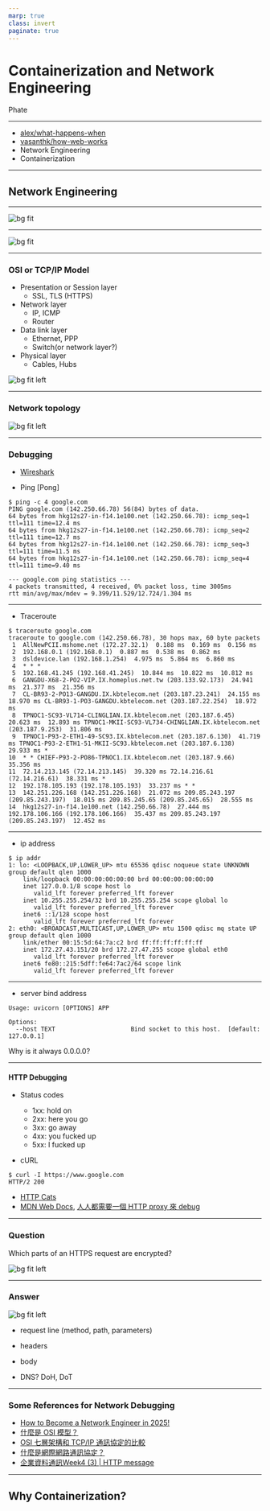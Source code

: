 ```yaml
---
marp: true
class: invert
paginate: true
---
```

# Containerization and Network Engineering

Phate

----

- [alex/what-happens-when](https://github.com/alex/what-happens-when)
- [vasanthk/how-web-works](https://github.com/vasanthk/how-web-works)
- Network Engineering
- Containerization

----

## Network Engineering

----

![bg fit](./imgs/i_can_handle_no_connection.jpg)

----
<!-- 網路要處理的就是把封包轉交的問題 source to destination -->
<!-- 要有概念資料送出主機後被另一台主機接收中間會發生甚麼事，對於應用端的開發雖然不需要知道每一層的細節，但是除錯時會有方向 -->

![bg fit](./imgs/internet_protocol_ip_address_diagram.png)

----

<!-- ISO OSI 7 layers model 較早提出但過於太繁瑣，一般比較會用 TCP/IP model 定義來處理問題 -->
<!-- PTT 早期使用沒加密的 telnet ，目前已經改用 Websocket 和 SSH  -->
<!-- 舉例使用手機在通訊軟體聊天室中輸入字串按下送出，使用 HTTPS 協定在 presentation layer 用公鑰加密，用 DNS 查詢 IP 後加入封包，最後用 Wifi 丟給 router 。 Router 判斷封包決定收下轉到內網或是丟給下一跳的 router ，到目的地主機假設使用有線網路，走 ethernet 收下封包，用私鑰解開，展示訊息在螢幕上。-->
<!-- https://www.imperva.com/learn/application-security/osi-model/ -->

### OSI or TCP/IP Model

- Presentation or Session layer
  - SSL, TLS (HTTPS)
- Network layer
  - IP, ICMP
  - Router
- Data link layer
  - Ethernet, PPP
  - Switch(or network layer?)
- Physical layer
  - Cables, Hubs

![bg fit left](./imgs/OSI-vs.-TCPIP-models.jpg)

----

<!-- 「拓樸」是指網路中各節點（設備）之間的連線方式，而不是特定的實體環境。 -->
<!-- Ring 環狀拓樸例如， EXO Labs 利用 thunderbolt 把 mac mini 串聯叢集，thunderbolt 是 Intel 開發的 P2P 連線標準，所以機器之間是透過多個埠串聯成一圈。 -->
<!-- Mesh 像如果大坪數房間，會使用多個 Wifi AP 來確保信號覆蓋提高可用性。 -->
<!-- Star 星狀拓樸較常見，舉例來說我們開發一個應用服務容器會接上 DB 容器存資料，同時也會另外接上 Redis 容器快取。 -->
<!-- 當要設計一個系統時，了解資料會怎麼傳遞很重要。像環狀拓樸，只要單一段連線頻寬低效就會影響整體的效能。星狀拓樸可能遇到程式有 bug 單點故障整個服務就掛掉，那要如何設計備援機制可以橫向擴充 -->

### Network topology

![bg fit left](./imgs/network-topology.png)

----

### Debugging

- [Wireshark](https://www.wireshark.org/)

- Ping [Pong]
<!-- 使用 icmp 協定，以前被用做攻擊所以可能被防火牆過濾 -->
<!-- 功能太簡單 -->

```shell
$ ping -c 4 google.com
PING google.com (142.250.66.78) 56(84) bytes of data.
64 bytes from hkg12s27-in-f14.1e100.net (142.250.66.78): icmp_seq=1 ttl=111 time=12.4 ms
64 bytes from hkg12s27-in-f14.1e100.net (142.250.66.78): icmp_seq=2 ttl=111 time=12.7 ms
64 bytes from hkg12s27-in-f14.1e100.net (142.250.66.78): icmp_seq=3 ttl=111 time=11.5 ms
64 bytes from hkg12s27-in-f14.1e100.net (142.250.66.78): icmp_seq=4 ttl=111 time=9.40 ms

--- google.com ping statistics ---
4 packets transmitted, 4 received, 0% packet loss, time 3005ms
rtt min/avg/max/mdev = 9.399/11.529/12.724/1.304 ms
```

----

- Traceroute

<!-- 用來追蹤資料封包從本機到目標主機所經過路由節點的工具，會顯示每一跳的 IP 位址和延遲時間。 -->
<!-- 下圖可以看到左邊一排數字代表每一跳的 hostname 和 IP 與延遲時間 -->

```shell
$ traceroute google.com
traceroute to google.com (142.250.66.78), 30 hops max, 60 byte packets
 1  AllNewPCII.mshome.net (172.27.32.1)  0.188 ms  0.169 ms  0.156 ms
 2  192.168.0.1 (192.168.0.1)  0.887 ms  0.538 ms  0.862 ms
 3  dsldevice.lan (192.168.1.254)  4.975 ms  5.864 ms  6.860 ms
 4  * * *
 5  192.168.41.245 (192.168.41.245)  10.844 ms  10.822 ms  10.812 ms
 6  GANGDU-X68-2-PO2-VIP.IX.homeplus.net.tw (203.133.92.173)  24.941 ms  21.377 ms  21.356 ms
 7  CL-BR93-2-PO13-GANGDU.IX.kbtelecom.net (203.187.23.241)  24.155 ms  18.970 ms CL-BR93-1-PO3-GANGDU.kbtelecom.net (203.187.22.254)  18.972 ms
 8  TPNOC1-SC93-VL714-CLINGLIAN.IX.kbtelecom.net (203.187.6.45)  20.623 ms  12.893 ms TPNOC1-MKII-SC93-VL734-CHINGLIAN.IX.kbtelecom.net (203.187.9.253)  31.806 ms
 9  TPNOC1-P93-2-ETH1-49-SC93.IX.kbtelecom.net (203.187.6.130)  41.719 ms TPNOC1-P93-2-ETH1-51-MKII-SC93.kbtelecom.net (203.187.6.138)  29.933 ms *
10  * * CHIEF-P93-2-PO86-TPNOC1.IX.kbtelecom.net (203.187.9.66)  35.356 ms
11  72.14.213.145 (72.14.213.145)  39.320 ms 72.14.216.61 (72.14.216.61)  38.331 ms *
12  192.178.105.193 (192.178.105.193)  33.237 ms * *
13  142.251.226.168 (142.251.226.168)  21.072 ms 209.85.243.197 (209.85.243.197)  18.015 ms 209.85.245.65 (209.85.245.65)  28.555 ms
14  hkg12s27-in-f14.1e100.net (142.250.66.78)  27.444 ms 192.178.106.166 (192.178.106.166)  35.437 ms 209.85.243.197 (209.85.243.197)  12.452 ms
```

----

- ip address

```shell
$ ip addr
1: lo: <LOOPBACK,UP,LOWER_UP> mtu 65536 qdisc noqueue state UNKNOWN group default qlen 1000
    link/loopback 00:00:00:00:00:00 brd 00:00:00:00:00:00
    inet 127.0.0.1/8 scope host lo
       valid_lft forever preferred_lft forever
    inet 10.255.255.254/32 brd 10.255.255.254 scope global lo
       valid_lft forever preferred_lft forever
    inet6 ::1/128 scope host
       valid_lft forever preferred_lft forever
2: eth0: <BROADCAST,MULTICAST,UP,LOWER_UP> mtu 1500 qdisc mq state UP group default qlen 1000
    link/ether 00:15:5d:64:7a:c2 brd ff:ff:ff:ff:ff:ff
    inet 172.27.43.151/20 brd 172.27.47.255 scope global eth0
       valid_lft forever preferred_lft forever
    inet6 fe80::215:5dff:fe64:7ac2/64 scope link
       valid_lft forever preferred_lft forever
```

----

- server bind address

```shell
Usage: uvicorn [OPTIONS] APP

Options:
  --host TEXT                     Bind socket to this host.  [default: 127.0.0.1]
```

Why is it always 0.0.0.0?

----

#### HTTP Debugging

- Status codes
  - 1xx: hold on
  - 2xx: here you go
  - 3xx: go away
  - 4xx: you fucked up
  - 5xx: I fucked up

- cURL

```shell
$ curl -I https://www.google.com
HTTP/2 200
```

- [HTTP Cats](https://http.cat/)
- [MDN Web Docs](https://developer.mozilla.org/en-US/docs/Web/HTTP/Reference/Status), [人人都需要一個 HTTP proxy 來 debug](https://blog.huli.tw/2025/04/23/everyone-need-a-http-proxy-to-debug/)

----

### Question

Which parts of an HTTPS request are encrypted?

![bg fit left](./imgs/http-example.png)

----

### Answer

![bg fit left](./imgs/http-example-answer.png)

- request line (method, path, parameters)
- headers
- body

- DNS? DoH, DoT

----

### Some References for Network Debugging

- [How to Become a Network Engineer in 2025!](https://youtu.be/0akMyLijNVg)
- [什麼是 OSI 模型？](https://www.cloudflare.com/zh-tw/learning/ddos/glossary/open-systems-interconnection-model-osi/)
- [OSI 七層架構和 TCP/IP 通訊協定的比較](https://hackmd.io/@Pang-Chang/BkQK8_tjF)
- [什麼是網際網路通訊協定？](https://www.cloudflare.com/zh-tw/learning/network-layer/internet-protocol/)
- [企業資料通訊Week4 (3) | HTTP message](https://ithelp.ithome.com.tw/articles/10282071)

----

## Why Containerization?

